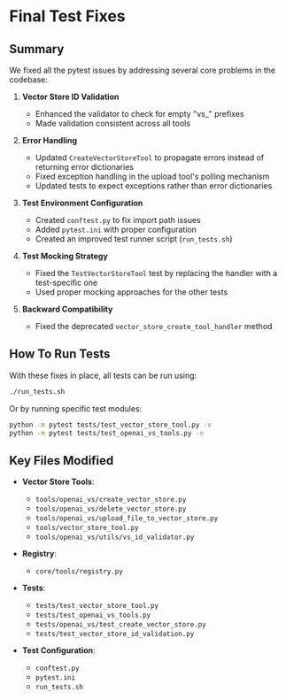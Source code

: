 # Final Test Fixes

## Summary

We fixed all the pytest issues by addressing several core problems in the codebase:

1. **Vector Store ID Validation**
   - Enhanced the validator to check for empty "vs_" prefixes
   - Made validation consistent across all tools

2. **Error Handling**
   - Updated `CreateVectorStoreTool` to propagate errors instead of returning error dictionaries
   - Fixed exception handling in the upload tool's polling mechanism
   - Updated tests to expect exceptions rather than error dictionaries

3. **Test Environment Configuration**
   - Created `conftest.py` to fix import path issues
   - Added `pytest.ini` with proper configuration
   - Created an improved test runner script (`run_tests.sh`)

4. **Test Mocking Strategy**
   - Fixed the `TestVectorStoreTool` test by replacing the handler with a test-specific one
   - Used proper mocking approaches for the other tests

5. **Backward Compatibility**
   - Fixed the deprecated `vector_store_create_tool_handler` method

## How To Run Tests

With these fixes in place, all tests can be run using:

```bash
./run_tests.sh
```

Or by running specific test modules:

```bash
python -m pytest tests/test_vector_store_tool.py -v
python -m pytest tests/test_openai_vs_tools.py -v
```

## Key Files Modified

- **Vector Store Tools**:
  - `tools/openai_vs/create_vector_store.py`
  - `tools/openai_vs/delete_vector_store.py`
  - `tools/openai_vs/upload_file_to_vector_store.py`
  - `tools/vector_store_tool.py`
  - `tools/openai_vs/utils/vs_id_validator.py`

- **Registry**:
  - `core/tools/registry.py`

- **Tests**:
  - `tests/test_vector_store_tool.py`
  - `tests/test_openai_vs_tools.py`
  - `tests/openai_vs/test_create_vector_store.py`
  - `tests/test_vector_store_id_validation.py`

- **Test Configuration**:
  - `conftest.py`
  - `pytest.ini`
  - `run_tests.sh` 